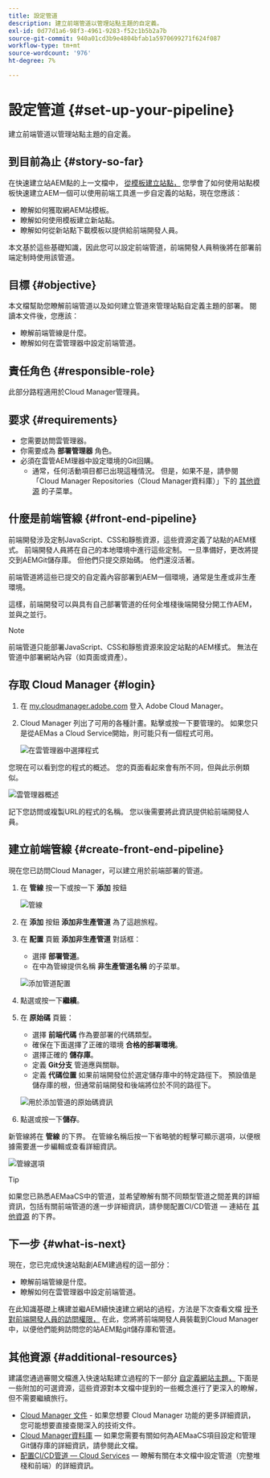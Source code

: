```yaml
---
title: 設定管道
description: 建立前端管道以管理站點主題的自定義。
exl-id: 0d77d1a6-98f3-4961-9283-f52c1b5b2a7b
source-git-commit: 940a01cd3b9e4804bfab1a5970699271f624f087
workflow-type: tm+mt
source-wordcount: '976'
ht-degree: 7%

---
```


# 設定管道 {#set-up-your-pipeline}

建立前端管道以管理站點主題的自定義。

## 到目前為止 {#story-so-far}

在快速建立站AEM點的上一文檔中， [從模板建立站點，](create-site.md) 您學會了如何使用站點模板快速建立AEM一個可以使用前端工具進一步自定義的站點，現在您應該：

* 瞭解如何獲取網AEM站模板。
* 瞭解如何使用模板建立新站點。
* 瞭解如何從新站點下載模板以提供給前端開發人員。

本文基於這些基礎知識，因此您可以設定前端管道，前端開發人員稍後將在部署前端定制時使用該管道。

## 目標 {#objective}

本文檔幫助您瞭解前端管道以及如何建立管道來管理站點自定義主題的部署。 閱讀本文件後，您應該：

* 瞭解前端管線是什麼。
* 瞭解如何在雲管理器中設定前端管道。

## 責任角色 {#responsible-role}

此部分路程適用於Cloud Manager管理員。

## 要求 {#requirements}

* 您需要訪問雲管理器。
* 你需要成為 **部署管理器** 角色。
* 必須在雲管AEM理器中設定環境的Git回購。
   * 通常，任何活動項目都已出現這種情況。 但是，如果不是，請參閱「Cloud Manager Repositories（Cloud Manager資料庫）」下的 [其他資源](#additional-resources) 的子菜單。

## 什麼是前端管線 {#front-end-pipeline}

前端開發涉及定制JavaScript、CSS和靜態資源，這些資源定義了站點的AEM樣式。 前端開發人員將在自己的本地環境中進行這些定制。 一旦準備好，更改將提交到AEMGit儲存庫。 但他們只提交原始碼。 他們還沒活著。

前端管道將這些已提交的自定義內容部署到AEM一個環境，通常是生產或非生產環境。

這樣，前端開發可以與具有自己部署管道的任何全堆棧後端開發分開工作AEM，並與之並行。

>[!NOTE]
>
>前端管道只能部署JavaScript、CSS和靜態資源來設定站點的AEM樣式。 無法在管道中部署網站內容（如頁面或資產）。

## 存取 Cloud Manager {#login}

1. 在 [my.cloudmanager.adobe.com](https://my.cloudmanager.adobe.com/) 登入 Adobe Cloud Manager。

1. Cloud Manager 列出了可用的各種計畫。點擊或按一下要管理的。 如果您只是從AEMas a Cloud Service開始，則可能只有一個程式可用。

   ![在雲管理器中選擇程式](assets/cloud-manager-select-program.png)

您現在可以看到您的程式的概述。 您的頁面看起來會有所不同，但與此示例類似。

![雲管理器概述](assets/cloud-manager-overview.png)

記下您訪問或複製URL的程式的名稱。 您以後需要將此資訊提供給前端開發人員。

## 建立前端管線 {#create-front-end-pipeline}

現在您已訪問Cloud Manager，可以建立用於前端部署的管道。

1. 在 **管線** 按一下或按一下 **添加** 按鈕

   ![管線](assets/pipelines-add.png)

1. 在 **添加** 按鈕 **添加非生產管道** 為了這趟旅程。

1. 在 **配置** 頁籤 **添加非生產管道** 對話框：
   * 選擇 **部署管道**。
   * 在中為管線提供名稱 **非生產管道名稱** 的子菜單。

   ![添加管道配置](assets/add-pipeline-configuration.png)

1. 點選或按一下&#x200B;**繼續**。

1. 在 **原始碼** 頁籤：
   * 選擇 **前端代碼** 作為要部署的代碼類型。
   * 確保在下面選擇了正確的環境 **合格的部署環境**。
   * 選擇正確的 **儲存庫**。
   * 定義 **Git分支** 管道應與關聯。
   * 定義 **代碼位置** 如果前端開發位於選定儲存庫中的特定路徑下。 預設值是儲存庫的根，但通常前端開發和後端將位於不同的路徑下。

   ![用於添加管道的原始碼資訊](assets/add-pipeline-source-code.png)

1. 點選或按一下&#x200B;**儲存**。

新管線將在 **管線** 的下界。 在管線名稱后按一下省略號的輕擊可顯示選項，以便根據需要進一步編輯或查看詳細資訊。

![管線選項](assets/new-pipeline.png)

>[!TIP]
>
>如果您已熟悉AEMaaCS中的管道，並希望瞭解有關不同類型管道之間差異的詳細資訊，包括有關前端管道的進一步詳細資訊，請參閱配置CI/CD管道 — 連結在 [其他資源](#additional-resources) 的下界。

## 下一步 {#what-is-next}

現在，您已完成快速站點創AEM建過程的這一部分：

* 瞭解前端管線是什麼。
* 瞭解如何在雲管理器中設定前端管道。

在此知識基礎上構建並繼AEM續快速建立網站的過程，方法是下次查看文檔 [授予對前端開發人員的訪問權限，](grant-access.md) 在此，您將將前端開發人員裝載到Cloud Manager中，以便他們能夠訪問您的站AEM點git儲存庫和管道。

## 其他資源 {#additional-resources}

建議您通過審閱文檔進入快速站點建立過程的下一部分 [自定義網站主題，](customize-theme.md) 下面是一些附加的可選資源，這些資源對本文檔中提到的一些概念進行了更深入的瞭解，但不需要繼續旅行。

* [Cloud Manager 文件](https://experienceleague.adobe.com/docs/experience-manager-cloud-service/onboarding/onboarding-concepts/cloud-manager-introduction.html) - 如果您想要 Cloud Manager 功能的更多詳細資訊，您可能想要直接查閱深入的技術文件。
* [Cloud Manager資料庫](/help/implementing/cloud-manager/managing-code/cloud-manager-repositories.md)  — 如果您需要有關如何為AEMaaCS項目設定和管理Git儲存庫的詳細資訊，請參閱此文檔。
* [配置CI/CD管道 — Cloud Services](/help/implementing/cloud-manager/configuring-pipelines/introduction-ci-cd-pipelines.md)  — 瞭解有關在本文檔中設定管道（完整堆棧和前端）的詳細資訊。
